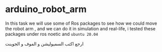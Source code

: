 # arduino_robot_arm
In this task we will use some of Ros packages to see how we could move the robot arm , and we can do it in simulation and real-life, i tested these packages under ros noetic and `ubuntu 20.04`

ارجع اكتب السميوليشن و الموف و الجوينت



